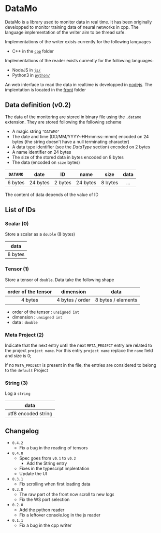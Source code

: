 # DataMo

DataMo is a library used to monitor data in real time. It has been originally developped to monitor training data of neural networks in cpp. The language implementation of the writer aim to be thread safe.

Implementations of the writer exists currently for the following languages
 - C++ in the [`cpp`](cpp/) folder

Implementations of the reader exists currently for the following languages:
 - NodeJS in [`js/`](js/)
 - Python3 in [`python/`](python/)

An web interface to read the data in realtime is developped in [nodejs](nodejs.org). The implentation is located in the [front](front/) folder

## Data definition (v0.2)

The data of the monitoring are stored in binary file using the `.datamo` extension.
They are stored following the following scheme
 - A magic string `"DATAMO"`
 - The date and time (DD/MM/YYYY~HH:mm:ss::mmm) encoded on 24 bytes (the string doesn't have a null terminating character)
 - A data type identifier (see the _DataType_ section) encoded on 2 bytes
 - A name identifier on 24 bytes
 - The size of the stored data in bytes encoded on 8 bytes
 - The data (encoded on `size` bytes)


|`DATAMO`| date     |ID      | name     | size    |data |
|:------:|:--------:|:------:|:--------:|:-------:|:---:|
| 6 bytes| 24 bytes |2 bytes | 24 bytes | 8 bytes | ... |

The content of data depends of the value of ID

## List of IDs

### Scalar (0)
Store a scalar as a `double` (8 bytes)

| data    |
|:-------:|
| 8 bytes |

### Tensor (1)
Store a tensor of `double`. Data take the following shape

|order of the tensor| dimension           | data               |
|:-----------------:|:-------------------:|:------------------:|
| 4 bytes           | 4 bytes / order     | 8 bytes / elements |

- order of the tensor : `unsigned int`
- dimension : `unsigned int`
- data : `double`

### Meta Project (2)
Indicate that the next entry until the next `META_PROJECT` entry are related to the project `project name`.
For this entry `project name` replace the `name` field and size is 0;

If no `META_PROJECT` is present in the file, the entries are considered to belong to the `default` Project

### String (3)

Log a `string`

| data                |
|:-------------------:|
| utf8 encoded string |

## Changelog
 - `0.4.2`
   - Fix a bug in the reading of tensors
 - `0.4.0`
   - Spec goes from `v0.1` to `v0.2`
     - Add the String entry
   - Fixes in the typescript implentation
   - Update the UI
 - `0.3.1`
   - Fix scrolling when first loading data
 - `0.3.0`
   - The raw part of the front now scroll to new logs
   - Fix the WS port selection
 - `0.2.0`
   - Add the python reader
   - Fix a leftover console.log in the js reader
 - `0.1.1`
   - Fix a bug in the cpp writer
